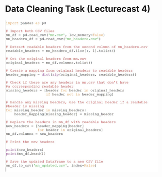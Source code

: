 # Data Cleaning Task (Lecturecast 4)

![clening](https://github.com/pmatkowska94/e-portfolio.pmatkowska/blob/main/images/data%20clening.jpg)
